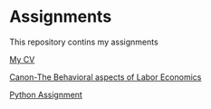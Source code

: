 # Assignments  

This repository contins my assignments

[My CV](https://github.com/spirosara/Assignments/blob/master/CV.md)  

[Canon-The Behavioral aspects of Labor Economics](https://github.com/spirosara/Assignments/blob/master/Canon-%20The%20Behavioral%20aspects%20of%20Labor%20Economics.md)  


[Python Assignment](https://github.com/gmantas93/assignments)  

 
